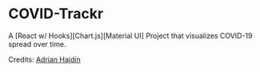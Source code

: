# COVID-Trackr

A [React w/ Hooks][Chart.js][Material UI] Project that visualizes COVID-19 spread over time.

Credits: [Adrian Hajdin](https://github.com/adrianhajdin)
